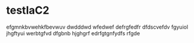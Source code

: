 # testIaC2
efgmnkbvwehkfbevwuv
dwdddwd
wfedwef
defrgfedfr
dfdscvefdv
fgyuiol
jhgftyui
werbtgfvd
dfgbnb
hjghgrf
edrfgtgnfydfs
rfgde
